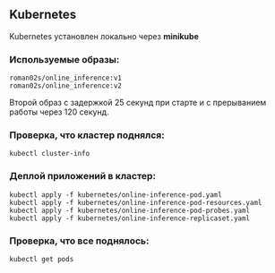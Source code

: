 ## Kubernetes


Kubernetes установлен локально через  **minikube**

### Используемые образы:

    roman02s/online_inference:v1
    roman02s/online_inference:v2

Второй образ с задержкой 25 секунд при старте и с прерыванием работы через 120 секунд.

### Проверка, что кластер поднялся:

    kubectl cluster-info
  
### Деплой приложений в кластер:

    kubectl apply -f kubernetes/online-inference-pod.yaml
    kubectl apply -f kubernetes/online-inference-pod-resources.yaml
    kubectl apply -f kubernetes/online-inference-pod-probes.yaml
    kubectl apply -f kubernetes/online-inference-replicaset.yaml
  
### Проверка, что все поднялось:

    kubectl get pods
